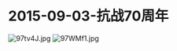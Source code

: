  # 2015-09-03-抗战70周年
 ![97tv4J.jpg](https://s1.ax1x.com/2018/03/21/97tv4J.jpg)
 ![97WMf1.jpg](https://s1.ax1x.com/2018/03/21/97WMf1.jpg)
